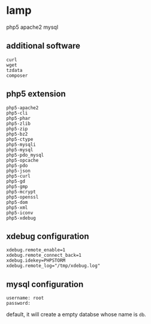 # lamp

php5 apache2 mysql

## additional software

```
curl
wget
tzdata
composer
```

## php5 extension

```
php5-apache2 
php5-cli 
php5-phar 
php5-zlib 
php5-zip 
php5-bz2 
php5-ctype 
php5-mysqli 
php5-mysql 
php5-pdo_mysql 
php5-opcache 
php5-pdo 
php5-json 
php5-curl 
php5-gd 
php5-gmp 
php5-mcrypt 
php5-openssl 
php5-dom 
php5-xml 
php5-iconv 
php5-xdebug 
```

## xdebug configuration

```
xdebug.remote_enable=1
xdebug.remote_connect_back=1
xdebug.idekey=PHPSTORM
xdebug.remote_log="/tmp/xdebug.log"
```

## mysql configuration 

```
username: root
password:
```

default, it will create a empty databse whose name is `db`.
